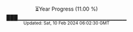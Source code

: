 <p align="center">
⏳Year Progress (11.00 %)<br>
███▁▁▁▁▁▁▁▁▁▁▁▁▁▁▁▁▁▁▁▁▁▁▁▁▁▁▁ <br>
<sub>Updated: Sat, 10 Feb 2024 06:02:30 GMT</sub>
</p>

